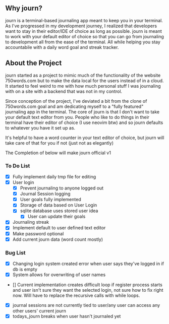 ## Why journ?
journ is a terminal-based journaling app meant to keep you in your terminal. As I've progressed in my development journey, I realized that developers want to stay in their editor/IDE of choice as long as possible. journ is meant to work with your default editor of choice so that you can go from journaling to development all from the ease of the terminal. All while helping you stay accountabile with a daily word goal and streak tracker.

## About the Project
journ started as a project to mimic much of the functionality of the website 750words.com but to make the data local for the users instead of in a cloud. It started to feel weird to me with how much personal stuff I was journaling with on a site with a backend that was not in my control.

Since conception of the project, I've deviated a bit from the clone of 750words.com goal and am dedicating myself to a "fully featured" journaling app in the terminal. The core of journ is that I don't want to take your default text editor from you. People who like to do things in their terminal have their editor of choice (I use neovim btw) and so journ defaults to whatever you have it set up as.

It's helpful to have a word counter in your text editor of choice, but journ will take care of that for you if not (just not as elegantly)


The Completion of below will make journ official v1
### To Do List

- [X] Fully implement daily tmp file for editing
- [x] User login
  - [x] Prevent journaling to anyone logged out
  - [x] Journal Session logging
  - [x] User goals fully implemented
  - [x] Storage of data based on User Login
  - [x] sqlite database uses stored user idea
    - [x] User can update their goals
- [x] Journaling streak
- [x] Implement default to user defined text editor
- [x] Make password optional
- [x] Add current journ data (word count mostly)

### Bug List
- [x] Changing login system created error when user says they've logged in if db is empty
- [x] System allows for overwriting of user names
- [] Current implementation creates difficult loop if register process starts and user isn't sure they want the selected login, not sure how to fix right now. Will have to replace the recursive calls with while loops.
- [x] journal sessions are not currently tied to user/any user can access any other users' current journ
- [x] todays_journ breaks when user hasn't journaled yet
